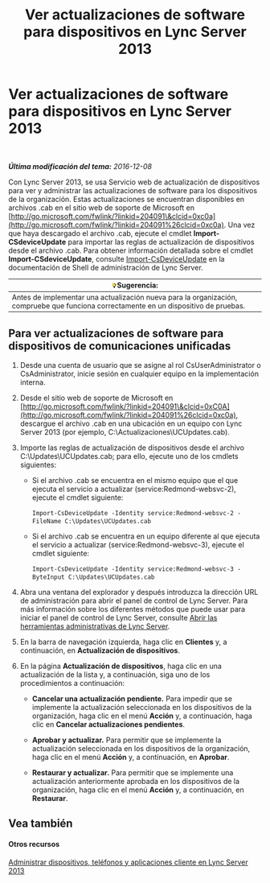 ﻿---
title: Ver actualizaciones de software para dispositivos en Lync Server 2013
TOCTitle: Ver actualizaciones de software para dispositivos en Lync Server 2013
ms:assetid: d2cca12b-ed43-4e1f-90ab-d14bca8b482c
ms:mtpsurl: https://technet.microsoft.com/es-es/library/Gg182592(v=OCS.15)
ms:contentKeyID: 48276771
ms.date: 01/07/2017
mtps_version: v=OCS.15
ms.translationtype: HT
---

# Ver actualizaciones de software para dispositivos en Lync Server 2013

 

_**Última modificación del tema:** 2016-12-08_

Con Lync Server 2013, se usa Servicio web de actualización de dispositivos para ver y administrar las actualizaciones de software para los dispositivos de la organización. Estas actualizaciones se encuentran disponibles en archivos .cab en el sitio web de soporte de Microsoft en [http://go.microsoft.com/fwlink/?linkid=204091\&clcid=0xc0a](http://go.microsoft.com/fwlink/?linkid=204091%26clcid=0xc0a). Una vez que haya descargado el archivo .cab, ejecute el cmdlet **Import-CSdeviceUpdate** para importar las reglas de actualización de dispositivos desde el archivo .cab. Para obtener información detallada sobre el cmdlet **Import-CSdeviceUpdate**, consulte [Import-CsDeviceUpdate](import-csdeviceupdate.md) en la documentación de Shell de administración de Lync Server.

<table>
<thead>
<tr class="header">
<th><img src="images/JJ205319.tip(OCS.15).gif" title="tip" alt="tip" />Sugerencia:</th>
</tr>
</thead>
<tbody>
<tr class="odd">
<td>Antes de implementar una actualización nueva para la organización, compruebe que funciona correctamente en un dispositivo de pruebas.</td>
</tr>
</tbody>
</table>


## Para ver actualizaciones de software para dispositivos de comunicaciones unificadas

1.  Desde una cuenta de usuario que se asigne al rol CsUserAdministrator o CsAdministrator, inicie sesión en cualquier equipo en la implementación interna.

2.  Desde el sitio web de soporte de Microsoft en [http://go.microsoft.com/fwlink/?linkid=204091\&clcid=0xC0A](http://go.microsoft.com/fwlink/?linkid=204091%26clcid=0xc0a), descargue el archivo .cab en una ubicación en un equipo con Lync Server 2013 (por ejemplo, C:\\Actualizaciones\\UCUpdates.cab).

3.  Importe las reglas de actualización de dispositivos desde el archivo C:\\Updates\\UCUpdates.cab; para ello, ejecute uno de los cmdlets siguientes:
    
      - Si el archivo .cab se encuentra en el mismo equipo que el que ejecuta el servicio a actualizar (service:Redmond-websvc-2), ejecute el cmdlet siguiente:
        
            Import-CsDeviceUpdate -Identity service:Redmond-websvc-2 -FileName C:\Updates\UCUpdates.cab
    
      - Si el archivo .cab se encuentra en un equipo diferente al que ejecuta el servicio a actualizar (service:Redmond-websvc-3), ejecute el cmdlet siguiente:
        
            Import-CsDeviceUpdate -Identity service:Redmond-websvc-3 -ByteInput C:\Updates\UCUpdates.cab

4.  Abra una ventana del explorador y después introduzca la dirección URL de administración para abrir el panel de control de Lync Server. Para más información sobre los diferentes métodos que puede usar para iniciar el panel de control de Lync Server, consulte [Abrir las herramientas administrativas de Lync Server](lync-server-2013-open-lync-server-administrative-tools.md).

5.  En la barra de navegación izquierda, haga clic en **Clientes** y, a continuación, en **Actualización de dispositivos**.

6.  En la página **Actualización de dispositivos**, haga clic en una actualización de la lista y, a continuación, siga uno de los procedimientos a continuación:
    
      - **Cancelar una actualización pendiente.** Para impedir que se implemente la actualización seleccionada en los dispositivos de la organización, haga clic en el menú **Acción** y, a continuación, haga clic en **Cancelar actualizaciones pendientes**.
    
      - **Aprobar y actualizar.** Para permitir que se implemente la actualización seleccionada en los dispositivos de la organización, haga clic en el menú **Acción** y, a continuación, en **Aprobar**.
    
      - **Restaurar y actualizar.** Para permitir que se implemente una actualización anteriormente aprobada en los dispositivos de la organización, haga clic en el menú **Acción** y, a continuación, en **Restaurar**.

## Vea también

#### Otros recursos

[Administrar dispositivos, teléfonos y aplicaciones cliente en Lync Server 2013](lync-server-2013-managing-devices-phones-and-client-applications.md)

